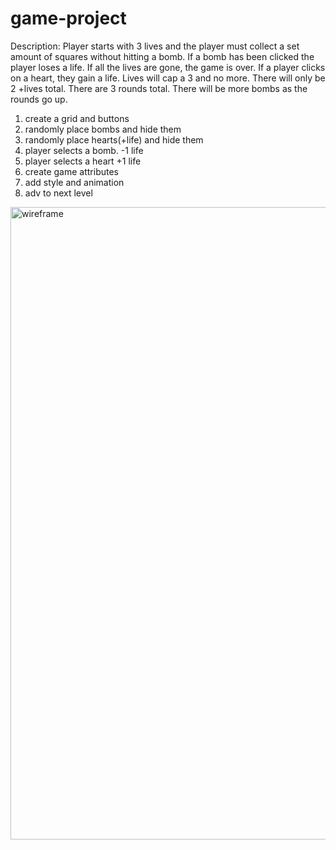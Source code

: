 # game-project
Description: Player starts with 3 lives and the player must collect a set amount of squares without hitting a bomb. If a bomb has been clicked the player loses a life. If all the lives are gone, the game is over. If a player clicks on a heart, they gain a life. Lives will cap a 3 and no more. There will only be 2 +lives total. There are 3 rounds total. There will be more bombs as the rounds go up.

1. create a grid and buttons
2. randomly place bombs and hide them
3. randomly place hearts(+life) and hide them
4. player selects a bomb. -1 life
5. player selects a heart +1 life
6. create game attributes
7. add style and animation
8. adv to next level

<img width="1012" alt="wireframe" src="https://user-images.githubusercontent.com/48306562/55851801-7f528280-5b17-11e9-83de-5a272811a10c.png">
